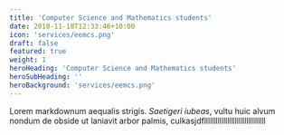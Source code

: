 ```yaml
---
title: 'Computer Science and Mathematics students'
date: 2018-11-18T12:33:46+10:00
icon: 'services/eemcs.png'
draft: false
featured: true
weight: 1
heroHeading: 'Computer Science and Mathematics students'
heroSubHeading: ''
heroBackground: 'services/eemcs.png'
---
```


Lorem markdownum aequalis strigis. _Saetigeri iubeas_, vultu huic alvum nondum
de obside ut laniavit arbor palmis, culkasjdfllllllllllllllllllllllllllllllll
